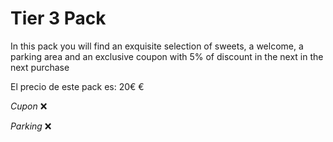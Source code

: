 # Tier 3 Pack

In this pack you will find an exquisite selection of sweets, a welcome, a parking area and an exclusive coupon with 5% of discount in the next in the next purchase

El precio de este pack es: 20€ €

_Cupon_ ❌

_Parking_ ❌

